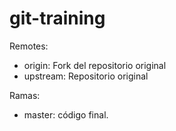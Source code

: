 # git-training

Remotes:
- origin: Fork del repositorio original
- upstream: Repositorio original

Ramas:
- master: código final.
